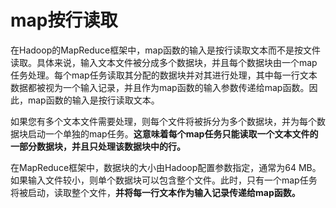 # map按行读取

在Hadoop的MapReduce框架中，map函数的输入是按行读取文本而不是按文件读取。具体来说，输入文本文件被分成多个数据块，并且每个数据块由一个map任务处理。每个map任务读取其分配的数据块并对其进行处理，其中每一行文本数据都被视为一个输入记录，并且作为map函数的输入参数传递给map函数。因此，map函数的输入是按行读取文本。

如果您有多个文本文件需要处理，则每个文件将被拆分为多个数据块，并为每个数据块启动一个单独的map任务。**这意味着每个map任务只能读取一个文本文件的一部分数据块，并且只处理该数据块中的行。**

在MapReduce框架中，数据块的大小由Hadoop配置参数指定，通常为64 MB。如果输入文件较小，则单个数据块可以包含整个文件。此时，只有一个map任务将被启动，读取整个文件，**并将每一行文本作为输入记录传递给map函数。**